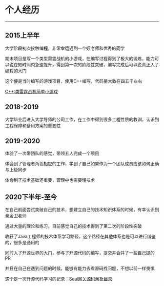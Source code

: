 # 个人经历
***
## 2015上半年
大学阶段初次接触编程，非常幸运遇到一个好老师和优秀的同学

期末项目是写一个类型雷霆战机的小游戏，在编写过程得到了极大的锻炼，能力可以说在短时间内急速提升，得到第一次的阶段性突破，编写完成后可以说真正入了编程的大门

这个便是当时编写的游戏项目，使用C++编写，代码量大致在四五千左右

[C++:类雷霆战机简单小游戏](https://github.com/lw1243925457/The-Plane-War)

## 2018-2019
大学毕业后进入大学导师的公司工作，在工作中得到很多工程性质的教训，认识到工程保障和备用方案的重要性

## 2019-2020
体验了一次带团队的感觉，带领五人完成一个项目

体会到了管理者角色相应的工作，学到了自己如果作为一个团队成员应该如何正确与上级同步

体会到了技术基础还重要，管理中也需要懂技术

## 2020下半年-至今
在自己前面尝试突破自己的技术，想建立自己的技术知识体系的时候，有幸认识到秦金卫老师

通过大量的理论和练习，目前感觉自己的技术得到了第二次的阶段性突破

收获了Java工程师的技术体系学习路径，这个路径在其他体系也是可以进行借鉴的，很多是通用的

同时入了开源世界的大门，参与了开源代码的编写，提交并合并了一些自己提的PR

并且在自己在遇到问题的时候，能够有能力去看源码找问题，不想以前一样畏惧

这个是一次开源代码学习的记录：[Soul网关源码解析目录](https://juejin.cn/post/6933424531352584206/)
